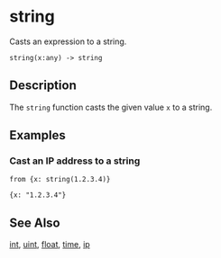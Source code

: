 # string

Casts an expression to a string.

```tql
string(x:any) -> string
```

## Description

The `string` function casts the given value `x` to a string.

## Examples

### Cast an IP address to a string

```tql
from {x: string(1.2.3.4)}
```

```tql
{x: "1.2.3.4"}
```

## See Also

[int](int.md), [uint](uint.md), [float](float.md), [time](time.md), [ip](ip.md)
